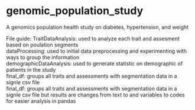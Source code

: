 # genomic_population_study
A genomics population health study on diabetes, hypertension, and weight

File guide:
TraitDataAnalysis: used to analyze each trait and assesment based on poulation segments<br />
dataProcessing: used to initial data preprocessing and experimenting with ways to group the information<br />
demographicDataAnalysis: used to generate statistic on demographic of patients in the study<br />
final_df: groups all traits and assessments with segmentation data in a signle csv file<br />
final_df: groups all traits and assessments with segmentation data in a signle csv file but results are changes from text to and variables to codes for easier analysis in pandas
